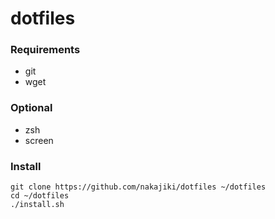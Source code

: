 # dotfiles

### Requirements
* git
* wget

### Optional
* zsh
* screen

### Install
```
git clone https://github.com/nakajiki/dotfiles ~/dotfiles
cd ~/dotfiles
./install.sh
```
